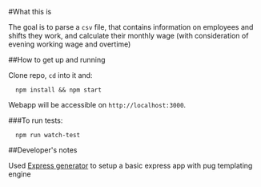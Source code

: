 #What this is

The goal is to parse a `csv` file, that contains information on employees and shifts they work, and calculate their monthly wage (with consideration of evening working wage and overtime)

##How to get up and running

Clone repo, `cd` into it and:
```
  npm install && npm start
```
Webapp will be accessible on `http://localhost:3000`.

###To run tests:

```
  npm run watch-test
```

##Developer's notes

Used [Express generator](https://expressjs.com/en/starter/generator.html) to setup a basic express app with pug templating engine